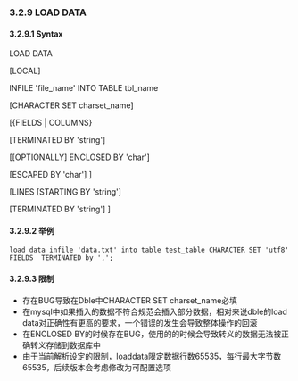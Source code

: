 ### 3.2.9 LOAD DATA

#### 3.2.9.1 Syntax

LOAD  DATA  

[LOCAL]

INFILE 'file_name' INTO TABLE tbl_name

[CHARACTER SET charset_name]

[{FIELDS | COLUMNS}

[TERMINATED BY 'string']

[[OPTIONALLY] ENCLOSED BY 'char']

[ESCAPED BY 'char'] ]

[LINES [STARTING BY 'string']

[TERMINATED BY 'string'] ]

#### 3.2.9.2 举例

```
load data infile 'data.txt' into table test_table CHARACTER SET 'utf8' FIELDS  TERMINATED by ',';
```

#### 3.2.9.3 限制

* 存在BUG导致在Dble中CHARACTER SET charset_name必填
* 在mysql中如果插入的数据不符合规范会插入部分数据，相对来说dble的load data对正确性有更高的要求，一个错误的发生会导致整体操作的回滚
* 在ENCLOSED BY的时候存在BUG，使用的的时候会导致转义的数据无法被正确转义存储到数据库中
* 由于当前解析设定的限制，loaddata限定数据行数65535，每行最大字节数65535，后续版本会考虑修改为可配置选项
